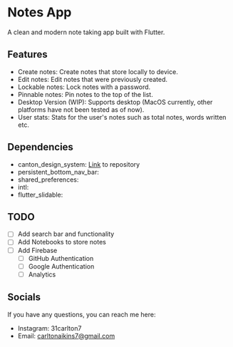 # Notes App

A clean and modern note taking app built with Flutter.

## Features

- Create notes: Create notes that store locally to device.
- Edit notes: Edit notes that were previously created.
- Lockable notes: Lock notes with a password.
- Pinnable notes: Pin notes to the top of the list.
- Desktop Version (WIP): Supports desktop (MacOS currently, other platforms have not been tested as of now).
- User stats: Stats for the user's notes such as total notes, words written etc.

## Dependencies

- canton_design_system: [Link](https://github.com/31Carlton7/canton_design_system) to repository
- persistent_bottom_nav_bar:
- shared_preferences:
- intl:
- flutter_slidable:

## TODO

- [ ] Add search bar and functionality
- [ ] Add Notebooks to store notes
- [ ] Add Firebase
  - [ ] GitHub Authentication
  - [ ] Google Authentication
  - [ ] Analytics

## Socials

If you have any questions, you can reach me here:

- Instagram: 31carlton7
- Email: carltonaikins7@gmail.com
